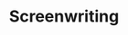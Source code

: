---
title: Screenwriting
crosslinks:
- youtubefactsbot
- youtubot
- ProduceMyScript
- ReadMyScript
- Filmmakers
- WritingPrompts
- fixingmovies
- autotldr
- AskReddit
- circlebroke2
- LabyrinthineLit
- autourbanbot
- EelKat
- ComicBookCollabs
- movies
- writing
- scifiwriting
- brasil
- recordthis
- filmmaking
---